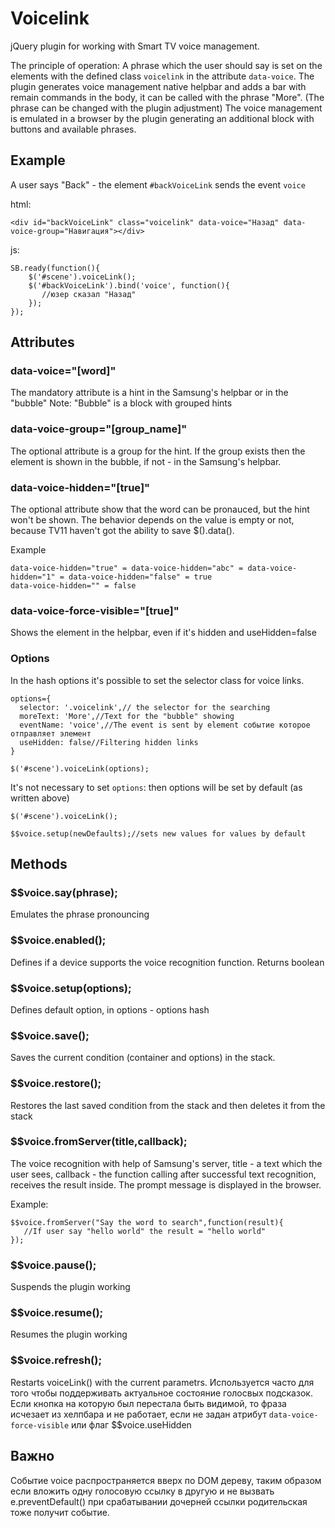 # Voicelink

jQuery plugin for working with Smart TV voice management.

The principle of operation: A phrase which the user should say is set on the elements with the defined class `voicelink` in the attribute `data-voice`. The plugin generates voice management native helpbar and adds a bar with remain commands in the body, it can be called with the phrase "More". (The phrase can be changed with the plugin adjustment)
The voice management is emulated in a browser by the plugin generating an additional block with buttons and available phrases.

## Example


A user says "Back" - the element `#backVoiceLink` sends the event `voice`


html:
```
<div id="backVoiceLink" class="voicelink" data-voice="Назад" data-voice-group="Навигация"></div>
```

js:
```
SB.ready(function(){
    $('#scene').voiceLink();
    $('#backVoiceLink').bind('voice', function(){
       //юзер сказал "Назад"
    });
});
```

## Attributes

### data-voice="[word]"

The mandatory attribute is a hint in the Samsung's helpbar or in the "bubble"
Note: "Bubble" is a block with grouped hints

### data-voice-group="[group_name]"

The optional attribute is a group for the hint. If the group exists then the element is shown in the bubble, if not - in the Samsung's helpbar.


### data-voice-hidden="[true]"

The optional attribute show that the word can be pronauced, but the hint won't be shown. 
The behavior depends on the value is empty or not, because TV11 haven't got the ability to save $().data().

Example

```
data-voice-hidden="true" = data-voice-hidden="abc" = data-voice-hidden="1" = data-voice-hidden="false" = true
data-voice-hidden="" = false
```


### data-voice-force-visible="[true]"

Shows the element in the helpbar, even if it's hidden and useHidden=false



### Options

In the hash options it's possible to set the selector class for voice links.

```
options={
  selector: '.voicelink',// the selector for the searching 
  moreText: 'More',//Text for the "bubble" showing
  eventName: 'voice',//The event is sent by element событие которое отправляет элемент
  useHidden: false//Filtering hidden links
}

$('#scene').voiceLink(options);
```

It's not necessary to set `options`: then options will be set by default (as written above)

```
$('#scene').voiceLink();
```

```
$$voice.setup(newDefaults);//sets new values for values by default
```

## Methods

### $$voice.say(phrase);

Emulates the phrase pronouncing

### $$voice.enabled();

Defines if a device supports the voice recognition function. Returns boolean

### $$voice.setup(options);

Defines default option, in options - options hash 

### $$voice.save();

Saves the current condition (container and options) in the stack.

### $$voice.restore();

Restores the last saved condition from the stack and then deletes it from the stack

### $$voice.fromServer(title,callback);

The voice recognition with help of Samsung's server, title - a text which the user sees, callback - the function calling after successful text recognition, receives the result inside. 
The prompt message is displayed in the browser.

Example:

```
$$voice.fromServer("Say the word to search",function(result){
   //If user say "hello world" the result = "hello world"
});
```

### $$voice.pause();

Suspends the plugin working

### $$voice.resume();

Resumes the plugin working

### $$voice.refresh();

Restarts voiceLink() with the current parametrs. Используется часто для того чтобы поддерживать актуальное состояние голосвых подсказок.
Если кнопка на которую был перестала быть видимой, то фраза исчезает из хелпбара и не работает, если не задан атрибут `data-voice-force-visible` или флаг $$voice.useHidden


## Важно

Событие voice распространяется вверх по DOM дереву, таким образом если вложить одну голосовую ссылку в другую и не вызвать e.preventDefault() при срабатывании дочерней ссылки родительская тоже получит событие.


